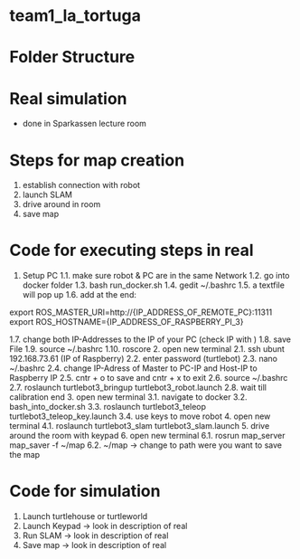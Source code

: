 # team1_la_tortuga

# Folder Structure


# Real simulation

- done in Sparkassen lecture room

# Steps for map creation
1.	establish connection with robot
2.	launch SLAM
3.	drive around in room
4.	save map
# Code for executing steps in real 
1.	Setup PC
1.1.	make sure robot & PC are in the same Network
1.2.	go into docker folder
1.3.	bash run_docker.sh
1.4.	gedit ~/.bashrc
1.5.	a textfile will pop up
1.6.	add at the end:

export ROS_MASTER_URI=http://{IP_ADDRESS_OF_REMOTE_PC}:11311
export ROS_HOSTNAME={IP_ADDRESS_OF_RASPBERRY_PI_3}

1.7.	change both IP-Addresses to the IP of your PC (check IP with <ifconfig>)
1.8.	save File
1.9.	source ~/.bashrc
1.10.	roscore 
2.	open new terminal
2.1.	ssh ubunt 192.168.73.61 (IP of Raspberry)
2.2.	enter password (turtlebot)
2.3.	nano ~/.bashrc
2.4.	change IP-Adress of Master to PC-IP and Host-IP to Raspberry IP
2.5.	cntr + o to save and cntr + x to exit
2.6.	source ~/.bashrc
2.7.	roslaunch turtlebot3_bringup turtlebot3_robot.launch
2.8.	wait till calibration end
3.	open new terminal 
3.1.	navigate to docker
3.2.	bash_into_docker.sh
3.3.	roslaunch turtlebot3_teleop turtlebot3_teleop_key.launch
3.4.	use keys to move robot
4.	open new terminal
4.1.	roslaunch turtlebot3_slam turtlebot3_slam.launch
5.	drive around the room with keypad
6.	open new terminal 
6.1.	rosrun map_server map_saver -f ~/map
6.2.	~/map -> change to path were you want to save the map


# Code for simulation 

1.	Launch turtlehouse or turtleworld
2.	Launch Keypad -> look in description of real
3.	Run SLAM -> look in description of real
4.	Save map -> look in description of real


